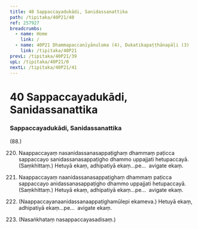 ```yaml
---
title: 40 Sappaccayadukādi, Sanidassanattika
path: /tipitaka/40P21/40
ref: 257927
breadcrumbs:
  - name: Home
    link: /
  - name: 40P21 Dhammapaccanīyānuloma (4), Dukatikapaṭṭhānapāḷi (3)
    link: /tipitaka/40P21
prevL: /tipitaka/40P21/39
upL: /tipitaka/40P21/0
nextL: /tipitaka/40P21/41
---
```


# 40 Sappaccayadukādi, Sanidassanattika

### Sappaccayadukādi, Sanidassanattika

(88.)

220. Naappaccayaṃ nasanidassanasappaṭighaṃ dhammaṃ paṭicca sappaccayo sanidassanasappaṭigho dhammo uppajjati hetupaccayā. (Saṃkhittaṃ.) Hetuyā ekaṃ, adhipatiyā ekaṃ…pe…  avigate ekaṃ.

221. Naappaccayaṃ naanidassanasappaṭighaṃ dhammaṃ paṭicca sappaccayo anidassanasappaṭigho dhammo uppajjati hetupaccayā. (Saṃkhittaṃ.) Hetuyā ekaṃ, adhipatiyā ekaṃ…pe…  avigate ekaṃ.

222. (Naappaccayanaanidassanaappaṭighamūlepi ekameva.) Hetuyā ekaṃ, adhipatiyā ekaṃ…pe…  avigate ekaṃ.

223. (Nasaṅkhataṃ nasappaccayasadisaṃ.)


